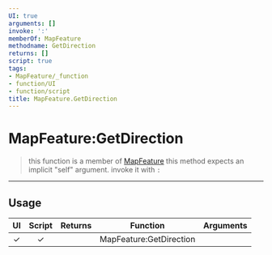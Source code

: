 ```yaml
---
UI: true
arguments: []
invoke: ':'
memberOf: MapFeature
methodname: GetDirection
returns: []
script: true
tags:
- MapFeature/_function
- function/UI
- function/script
title: MapFeature.GetDirection
---
```

# MapFeature:GetDirection
> this function is a member of [MapFeature](civ-6/lua/MapFeature.md)
> this method expects an implicit "self" argument. invoke it with `:`
-----
## Usage
|  UI | Script | Returns | Function | Arguments |
|:---:|:------:|-------:|:--------:|:---------|
|✓|✓||MapFeature:GetDirection||
